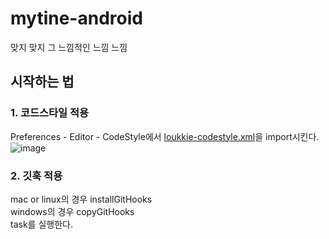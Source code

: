 # mytine-android
맞지 맞지 그 느낌적인 느낌 느낌

## 시작하는 법
### 1. 코드스타일 적용

Preferences - Editor - CodeStyle에서 [loukkie-codestyle.xml](https://github.com/Nexters/mytine-android/blob/develop/teamConfig/codestyle/loukkie-codestyle.xml)을 import시킨다.
![image](https://user-images.githubusercontent.com/14901903/87314793-af7ca280-c55e-11ea-8540-59d1fec7e349.png)

### 2. 깃훅 적용
mac or linux의 경우 installGitHooks</br>
windows의 경우 copyGitHooks</br>
task를 실행한다.
